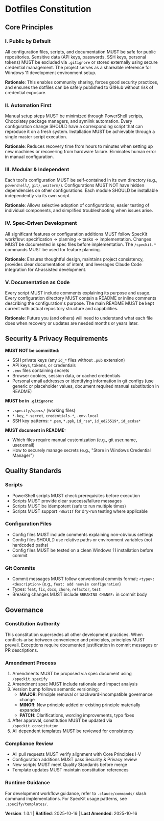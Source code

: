 <!--
Sync Impact Report
==================
Version Change: 1.0.0 → 1.0.1
Reason: Template validation completed - all SpecKit templates confirmed aligned with constitution

Modified Principles: None
Added Sections: None
Removed Sections: None

Templates Status:
  ✅ plan-template.md - Constitution Check section validated
  ✅ spec-template.md - User story format aligns with testable requirements
  ✅ tasks-template.md - Task organization supports modular development
  ✅ checklist-template.md - (Not reviewed - not present in repository)
  ✅ agent-file-template.md - (Not reviewed - not present in repository)

Follow-up TODOs: None
-->

# Dotfiles Constitution

## Core Principles

### I. Public by Default
All configuration files, scripts, and documentation MUST be safe for public repositories.
Sensitive data (API keys, passwords, SSH keys, personal tokens) MUST be excluded via
`.gitignore` or stored externally using secure credential management. The project serves
as a shareable reference for Windows 11 development environment setup.

**Rationale**: This enables community sharing, forces good security practices, and ensures
the dotfiles can be safely published to GitHub without risk of credential exposure.

### II. Automation First
Manual setup steps MUST be minimized through PowerShell scripts, Chocolatey package
managers, and symlink automation. Every configuration change SHOULD have a corresponding
script that can reproduce it on a fresh system. Installation MUST be achievable through
a single master script execution.

**Rationale**: Reduces recovery time from hours to minutes when setting up new machines
or recovering from hardware failure. Eliminates human error in manual configuration.

### III. Modular & Independent
Each tool's configuration MUST be self-contained in its own directory (e.g.,
`powershell/`, `git/`, `wezterm/`). Configurations MUST NOT have hidden dependencies on
other configurations. Each module SHOULD be installable independently via its own script.

**Rationale**: Allows selective adoption of configurations, easier testing of individual
components, and simplified troubleshooting when issues arise.

### IV. Spec-Driven Development
All significant features or configuration additions MUST follow SpecKit workflow:
specification → planning → tasks → implementation. Changes MUST be documented in spec
files before implementation. The `/speckit.*` commands MUST be used for feature planning.

**Rationale**: Ensures thoughtful design, maintains project consistency, provides clear
documentation of intent, and leverages Claude Code integration for AI-assisted development.

### V. Documentation as Code
Every script MUST include comments explaining its purpose and usage. Every configuration
directory MUST contain a README or inline comments describing the configuration's purpose.
The main README MUST be kept current with actual repository structure and capabilities.

**Rationale**: Future you (and others) will need to understand what each file does when
recovery or updates are needed months or years later.

## Security & Privacy Requirements

**MUST NOT be committed:**
- SSH private keys (any `id_*` files without `.pub` extension)
- API keys, tokens, or credentials
- `.env` files containing secrets
- Browser cookies, session data, or cached credentials
- Personal email addresses or identifying information in git configs (use generic or
  placeholder values, document required manual substitution in README)

**MUST be in `.gitignore`:**
- `.specify/specs/` (working files)
- `*.key`, `*.secret`, `credentials.*`, `.env.local`
- SSH key patterns: `*.pem`, `*.ppk`, `id_rsa*`, `id_ed25519*`, `id_ecdsa*`

**MUST document in README:**
- Which files require manual customization (e.g., git user.name, user.email)
- How to securely manage secrets (e.g., "Store in Windows Credential Manager")

## Quality Standards

### Scripts
- PowerShell scripts MUST check prerequisites before execution
- Scripts MUST provide clear success/failure messages
- Scripts MUST be idempotent (safe to run multiple times)
- Scripts MUST support `-WhatIf` for dry-run testing where applicable

### Configuration Files
- Config files MUST include comments explaining non-obvious settings
- Config files SHOULD use relative paths or environment variables (not hardcoded paths)
- Config files MUST be tested on a clean Windows 11 installation before commit

### Git Commits
- Commit messages MUST follow conventional commits format:
  `<type>: <description>` (e.g., `feat: add neovim configuration`)
- Types: `feat`, `fix`, `docs`, `chore`, `refactor`, `test`
- Breaking changes MUST include `BREAKING CHANGE:` in commit body

## Governance

### Constitution Authority
This constitution supersedes all other development practices. When conflicts arise between
convenience and principles, principles MUST prevail. Exceptions require documented
justification in commit messages or PR descriptions.

### Amendment Process
1. Amendments MUST be proposed via spec document using `/speckit.specify`
2. Amendment spec MUST include rationale and impact analysis
3. Version bump follows semantic versioning:
   - **MAJOR**: Principle removal or backward-incompatible governance change
   - **MINOR**: New principle added or existing principle materially expanded
   - **PATCH**: Clarifications, wording improvements, typo fixes
4. After approval, constitution MUST be updated via `/speckit.constitution`
5. All dependent templates MUST be reviewed for consistency

### Compliance Review
- All pull requests MUST verify alignment with Core Principles I-V
- Configuration additions MUST pass Security & Privacy review
- New scripts MUST meet Quality Standards before merge
- Template updates MUST maintain constitution references

### Runtime Guidance
For development workflow guidance, refer to `.claude/commands/` slash command
implementations. For SpecKit usage patterns, see `.specify/templates/`.

**Version**: 1.0.1 | **Ratified**: 2025-10-16 | **Last Amended**: 2025-10-16
